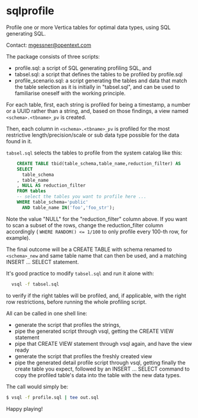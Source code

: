 # sqlprofile
Profile one or more Vertica tables for optimal data types, using SQL generating SQL.

Contact: mgessner@opentext.com

The package consists of three scripts: 
* profile.sql: a script of SQL generating profiling SQL, and 
* tabsel.sql:  a script that defines the tables to be profiled
  by profile.sql
* profile_scenario.sql: a script generating the tables and data that match
  the table selection as it is initially in "tabsel.sql", and can be used to
  familiarise oneself with the working principle.

For each table, first, each string is profiled for being a timestamp, a
number or a UUID rather than a string, and, based on those findings, a view
named `<schema>.<tbname>_pv` is created.

Then, each column in `<schema>.<tbname>_pv` is profiled for the most
restrictive length/precision/scale or sub data type possible for the data
found in it.

`tabsel.sql` selects the tables to profile from the system catalog like this:
```SQL
    CREATE TABLE tbid(table_schema,table_name,reduction_filter) AS 
    SELECT 
      table_schema
    , table_name
    , NULL AS reduction_filter 
    FROM tables 
    -- select the tables you want to profile here ...
    WHERE table_schema='public' 
      AND table_name IN('foo','foo_str');
```
Note the value "NULL" for the "reduction_filter" column above.  If you want
to scan a subset of the rows, change the reduction_filter column
accordingly ( `WHERE RANDOM() <= 1/100` to only profile every 100-th row,
for example).

The final outcome will be a CREATE TABLE with schema renamed to
`<schema>_new` and same table name that can then be used, and a matching
INSERT ... SELECT statement.

It's good practice to modify `tabsel.sql` and run it alone with:
```bash
  vsql -f tabsel.sql
```
to verify if the right tables will be profiled, and, if applicable, with
the right row restrictions, before running the whole profiling script.

All can be called in one shell line:
* generate the script that profiles the strings, 
* pipe the generated script through vsql, getting the CREATE VIEW statement
* pipe that CREATE VIEW statement through vsql again, and have the view ready
* generate the script that profiles the freshly created view
* pipe the generated detail profile script through vsql, getting finally
  the create table you expect, followed by an INSERT ... SELECT command
to copy the profiled table's data into the table with the new data types.

The call would simply be:
```bash
$ vsql -f profile.sql | tee out.sql
```
Happy playing!
